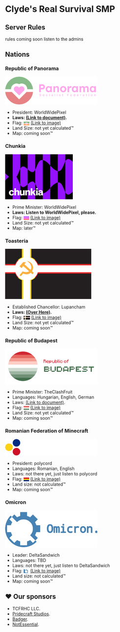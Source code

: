 # Clyde's Real Survival SMP

## Server Rules

rules coming soon
listen to the admins

## Nations

### Republic of Panorama

<img width="300px" alt="Banner of Republic of Panorama" src="./Nations/Republic%20of%20Panorama/Banner.svg">

- President: WorldWidePixel
- **Laws: [(Link to document)](./Nations/Republic%20of%20Panorama/Laws.md).**
- Flag: <img height="12px" alt="Flag of Panorama Socialist Federation" style="vertical-align: middle;" src="./Nations/Republic%20of%20Panorama/Flag.svg"> [(Link to image)](./Nations/Republic%20of%20Panorama/Flag.svg)
- Land Size: not yet calculated™
- Map: coming soon™

### Chunkia

<img width="220px" alt="Banner of Chunkia" src="./Nations/Chunkia/chunkia_banner.png">

- Prime Minister: WorldWidePixel
- **Laws: Listen to WorldWidePixel, please.**
- Flag: <img height="12px" alt="Flag of Chunkia" style="vertical-align: middle;" src="./Nations/Chunkia/chunkia512.png"> [(Link to image)](./Nations/Chunkia/chunkia512.png)
- Land Size: not yet calculated™
- Map: later™

### Toasteria

<img width="280px" alt="Banner of Toasteria" src="./Nations/Toasteria/toasteriaflag.svg">

- Established Chancellor: Lupancham
- **Laws: [(Over Here)](./Nations/Toasteria/Laws.md).**
- Flag: <img height="12px" alt="Flag of Toasteria" style="vertical-align: middle;" src="./Nations/Toasteria/toasteriaflag.svg"> [(Link to image)](./Nations/Toasteria/toasteriaflag.svg)
- Land Size: not yet calculated™
- Map: coming soon™

### Republic of Budapest

<img width="300px" alt="Banner of Republic of Panorama" src="./Nations/Republic of Budapest/Assets/Banner.svg">

- Prime Minister: TheClashFruit
- Languages: Hungarian, English, German
- Laws: [(Link to document)](./Nations/Republic%20of%20Budapest/Laws.md).
- Flag: <img height="12px" alt="Flag of Republic of Budapest" style="vertical-align: middle;" src="./Nations/Republic%20of%20Budapest/Assets/Flag.svg"> [(Link to image)](./Nations/Republic%20of%20Budapest/Assets/Flag.svg)
- Land Size: not yet calculated™
- Map: coming soon™

### Romanian Federation of Minecraft

<img width="300px" alt="Logo of the Romanian Federation of Minecraft" src="./Nations/Romanian Federation of Minecraft/RFM logo.svg">

- President: polycord
- Languages: Romanian, English
- Laws: not there yet, just listen to polycord
- Flag: <img height="12px" alt="Flag of the Romanian Federation of Minecraft" style="vertical-align:middle;" src="./Nations/Romanian%20Federation%20of%20Minecraft/FMC flag.svg"> [(Link to image)](./Nations/Romanian%20Federation%20of%20Minecraft/FMC%20flag.svg)
- Land size: not calculated™
- Map: coming soon™

### Omicron

<img width="300px" alt="Omicron Banner" src="./Nations/Omicron/Assets/Banner.svg">

- Leader: DeltaSandwich
- Languages: TBD
- Laws: not there yet, just listen to DeltaSandwich
- Flag: <img height="12px" alt="Flag of Omicron" style="vertical-align:middle;" src="./Nations/Omicron/Assets/Flag.svg"> [(Link to image)](./Nations/Omicron/Assets/Flag.svg)
- Land size: not calculated™
- Map: coming soon™


<!-- ### Public Browser Map

The server also has a [(Public Map!)](http://141.147.29.5:25582/#crss;flat;64,64,-60;0) -->

## ♥ Our sponsors

- TCFRHC LLC.
- [Pridecraft Studios](https://pridecraft.gay).
- [Badger](https://badger.worldwidepixel.ca).
- [NotEssential](https://notessential.blurry.gay).